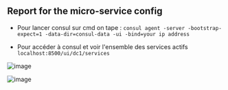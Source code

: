 ## Report for the micro-service config

- Pour lancer consul sur cmd on tape : `consul agent -server -bootstrap-expect=1 -data-dir=consul-data -ui -bind=your ip address`

- Pour accéder à consul et voir l'ensemble des services actifs `localhost:8500/ui/dc1/services`


![image](https://github.com/WebProjDeveloper/JEE_All_Activities/assets/125798807/009c06a9-d1c7-470b-9d75-f524c64a6faa)


![image](https://github.com/WebProjDeveloper/JEE_All_Activities/assets/125798807/ea255f81-4fc2-4f89-af4c-db5093bfddac)


